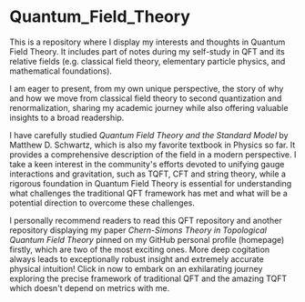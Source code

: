 # Quantum_Field_Theory
This is a repository where I display my interests and thoughts in Quantum Field Theory. It includes part of notes during my self-study in QFT and its relative fields (e.g. classical field theory, elementary particle physics, and mathematical foundations).    

I am eager to present, from my own unique perspective, the story of why and how we move from classical field theory to second quantization and renormalization, sharing my academic journey while also offering valuable insights to a broad readership.    

I have carefully studied *Quantum Field Theory and the Standard Model* by Matthew D. Schwartz, which is also my favorite textbook in Physics so far. It provides a comprehensive description of the field in a modern perspective. I take a keen interest in the community's efforts devoted to unifying gauge interactions and gravitation, such as TQFT, CFT and string theory, while a rigorous foundation in Quantum Field Theory is essential for understanding what challenges the traditional QFT framework has met and what will be a potential direction to overcome these challenges.    

I personally recommend readers to read this QFT repository and another repository displaying my paper *Chern-Simons Theory in Topological Quantum Field Theory* pinned on my GitHub personal profile (homepage) firstly, which are two of the most exciting ones. More deep cogitation always leads to exceptionally robust insight and extremely accurate physical intuition! Click in now to embark on an exhilarating journey exploring the precise framework of traditional QFT and the amazing TQFT which doesn't depend on metrics with me.

